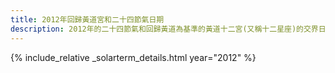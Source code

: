 ```yaml
---
title: 2012年回歸黃道宮和二十四節氣日期
description: 2012年的二十四節氣和回歸黃道為基準的黃道十二宮(又稱十二星座)的交界日期，常見於西洋占星術和星座運程
---
```

{% include_relative _solarterm_details.html year="2012" %}
